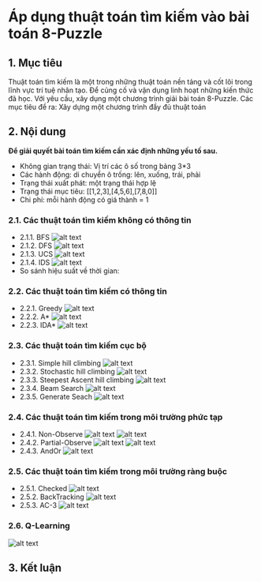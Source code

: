 # Áp dụng thuật toán tìm kiếm vào bài toán 8-Puzzle

## 1. Mục tiêu
Thuật toán tìm kiếm là một trong những thuật toán nền tảng và cốt lõi trong lĩnh vực trí tuệ nhân tạo.
Để củng cố và vận dụng linh hoạt những kiến thức đã học. Với yêu cầu, xây dụng một chương trình giải bài toán 8-Puzzle.
Các mục tiêu đề ra:
Xây dựng một chương trình đầy đủ thuật toán

## 2. Nội dung
**Để giải quyết bài toán tìm kiếm cần xác định những yếu tố sau.**
- Không gian trạng thái: Vị trí các ô số trong bảng 3*3
- Các hành động: di chuyển ô trống: lên, xuống, trái, phải
- Trạng thái xuất phát: một trạng thái hợp lệ
- Trạng thái mục tiêu: [[1,2,3],[4,5,6],[7,8,0]]
- Chi phí: mỗi hành động có giá thành = 1
### 2.1. Các thuật toán tìm kiếm không có thông tin
- 2.1.1. BFS
![alt text](anh_gif/bfs.gif)
- 2.1.2. DFS
![alt text](anh_gif/dfs.gif)
- 2.1.3. UCS
![alt text](anh_gif/ucs.gif)
- 2.1.4. IDS
![alt text](anh_gif/iddfs.gif)
- So sánh hiệu suất về thời gian:

### 2.2. Các thuật toán tìm kiếm có thông tin
- 2.2.1. Greedy
![alt text](anh_gif/greedy.gif)
- 2.2.2. A*
![alt text](anh_gif/astar.gif)
- 2.2.3. IDA*
![alt text](anh_gif/ida.gif)
### 2.3. Các thuật toán tìm kiếm cục bộ
- 2.3.1. Simple hill climbing
![alt text](anh_gif/shc.gif)
- 2.3.2. Stochastic hill climbing
![alt text](anh_gif/sthb.gif)
- 2.3.3. Steepest Ascent hill climbing
![alt text](anh_gif/sahc.gif)
- 2.3.4. Beam Search
![alt text](anh_gif/beam.gif)
- 2.3.5. Generate Seach
![alt text](anh_gif/ga.gif)

### 2.4. Các thuật toán tìm kiếm trong môi trường phức tạp
- 2.4.1. Non-Observe
![alt text](anh_tinh/non_obsebve1.png)
![alt text](anh_tinh/non_observe2.png)
- 2.4.2. Partial-Observe
![alt text](anh_tinh/partial_observe.png)
![alt text](anh_tinh/partial_observe2.png)
- 2.4.3. AndOr
![alt text](anh_gif/andor.gif)
### 2.5. Các thuật toán tìm kiếm trong môi trường ràng buộc
- 2.5.1. Checked
![alt text](anh_tinh/check.png)
- 2.5.2. BackTracking
![alt text](anh_tinh/Backtracking.png)
- 2.5.3. AC-3
![alt text](anh_tinh/AC3.png)
### 2.6. Q-Learning
![alt text](anh_gif/qlearning.gif)

## 3. Kết luận
